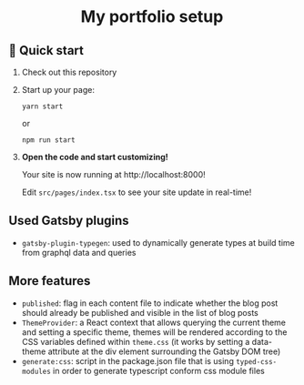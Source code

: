 <h1 align="center">
  My portfolio setup
</h1>

## 🚀 Quick start

1. Check out this repository

2. Start up your page:

   ```shell
   yarn start
   ```

   or

   ```shell
   npm run start
   ```

3. **Open the code and start customizing!**

   Your site is now running at http://localhost:8000!

   Edit `src/pages/index.tsx` to see your site update in real-time!

## Used Gatsby plugins

- `gatsby-plugin-typegen`: used to dynamically generate types at build time from graphql data and queries

## More features

- `published`: flag in each content file to indicate whether the blog post should already be published and visible in the list of blog posts
- `ThemeProvider`: a React context that allows querying the current theme and setting a specific theme, themes will be rendered according to the CSS variables defined within `theme.css` (it works by setting a data-theme attribute at the div element surrounding the Gatsby DOM tree)
- `generate:css`: script in the package.json file that is using `typed-css-modules` in order to generate typescript conform css module files
